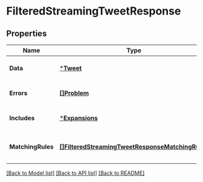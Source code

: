 # FilteredStreamingTweetResponse

## Properties
Name | Type | Description | Notes
------------ | ------------- | ------------- | -------------
**Data** | [***Tweet**](Tweet.md) |  | [optional] [default to null]
**Errors** | [**[]Problem**](Problem.md) |  | [optional] [default to null]
**Includes** | [***Expansions**](Expansions.md) |  | [optional] [default to null]
**MatchingRules** | [**[]FilteredStreamingTweetResponseMatchingRules**](FilteredStreamingTweetResponse_matching_rules.md) | The list of rules which matched the Tweet | [optional] [default to null]

[[Back to Model list]](../README.md#documentation-for-models) [[Back to API list]](../README.md#documentation-for-api-endpoints) [[Back to README]](../README.md)

